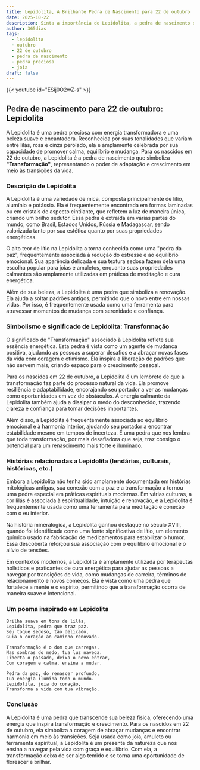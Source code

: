 ```yaml
---
title: Lepidolita, A Brilhante Pedra de Nascimento para 22 de outubro
date: 2025-10-22
description: Sinta a importância de Lepidolita, a pedra de nascimento de 22 de outubro que simboliza Transformação. Deixe que sua beleza e significado iluminem seu dia.
author: 365dias
tags:
  - lepidolita
  - outubro
  - 22 de outubro
  - pedra de nascimento
  - pedra preciosa
  - joia
draft: false
---
```


{{< youtube id="ESij0O2wZ-s" >}}

## Pedra de nascimento para 22 de outubro: Lepidolita

A Lepidolita é uma pedra preciosa com energia transformadora e uma beleza suave e encantadora. Reconhecida por suas tonalidades que variam entre lilás, rosa e cinza perolado, ela é amplamente celebrada por sua capacidade de promover calma, equilíbrio e mudança. Para os nascidos em 22 de outubro, a Lepidolita é a pedra de nascimento que simboliza **"Transformação"**, representando o poder de adaptação e crescimento em meio às transições da vida.

### Descrição de Lepidolita

A Lepidolita é uma variedade de mica, composta principalmente de lítio, alumínio e potássio. Ela é frequentemente encontrada em formas laminadas ou em cristais de aspecto cintilante, que refletem a luz de maneira única, criando um brilho sedutor. Essa pedra é extraída em várias partes do mundo, como Brasil, Estados Unidos, Rússia e Madagascar, sendo valorizada tanto por sua estética quanto por suas propriedades energéticas.

O alto teor de lítio na Lepidolita a torna conhecida como uma "pedra da paz", frequentemente associada à redução do estresse e ao equilíbrio emocional. Sua aparência delicada e sua textura sedosa fazem dela uma escolha popular para joias e amuletos, enquanto suas propriedades calmantes são amplamente utilizadas em práticas de meditação e cura energética.

Além de sua beleza, a Lepidolita é uma pedra que simboliza a renovação. Ela ajuda a soltar padrões antigos, permitindo que o novo entre em nossas vidas. Por isso, é frequentemente usada como uma ferramenta para atravessar momentos de mudança com serenidade e confiança.

### Simbolismo e significado de Lepidolita: Transformação

O significado de "Transformação" associado à Lepidolita reflete sua essência energética. Esta pedra é vista como um agente de mudança positiva, ajudando as pessoas a superar desafios e a abraçar novas fases da vida com coragem e otimismo. Ela inspira a liberação de padrões que não servem mais, criando espaço para o crescimento pessoal.

Para os nascidos em 22 de outubro, a Lepidolita é um lembrete de que a transformação faz parte do processo natural da vida. Ela promove resiliência e adaptabilidade, encorajando seu portador a ver as mudanças como oportunidades em vez de obstáculos. A energia calmante da Lepidolita também ajuda a dissipar o medo do desconhecido, trazendo clareza e confiança para tomar decisões importantes.

Além disso, a Lepidolita é frequentemente associada ao equilíbrio emocional e à harmonia interior, ajudando seu portador a encontrar estabilidade mesmo em tempos de incerteza. É uma pedra que nos lembra que toda transformação, por mais desafiadora que seja, traz consigo o potencial para um renascimento mais forte e iluminado.

### Histórias relacionadas a Lepidolita (lendárias, culturais, históricas, etc.)

Embora a Lepidolita não tenha sido amplamente documentada em histórias mitológicas antigas, sua conexão com a paz e a transformação a tornou uma pedra especial em práticas espirituais modernas. Em várias culturas, a cor lilás é associada à espiritualidade, intuição e renovação, e a Lepidolita é frequentemente usada como uma ferramenta para meditação e conexão com o eu interior.

Na história mineralógica, a Lepidolita ganhou destaque no século XVIII, quando foi identificada como uma fonte significativa de lítio, um elemento químico usado na fabricação de medicamentos para estabilizar o humor. Essa descoberta reforçou sua associação com o equilíbrio emocional e o alívio de tensões.

Em contextos modernos, a Lepidolita é amplamente utilizada por terapeutas holísticos e praticantes de cura energética para ajudar as pessoas a navegar por transições de vida, como mudanças de carreira, términos de relacionamento e novos começos. Ela é vista como uma pedra que fortalece a mente e o espírito, permitindo que a transformação ocorra de maneira suave e intencional.

### Um poema inspirado em Lepidolita

```
Brilha suave em tons de lilás,  
Lepidolita, pedra que traz paz.  
Seu toque sedoso, tão delicado,  
Guia o coração ao caminho renovado.  

Transformação é o dom que carregas,  
Nas sombras do medo, tua luz navega.  
Liberta o passado, deixa o novo entrar,  
Com coragem e calma, ensina a mudar.  

Pedra da paz, do renascer profundo,  
Tua energia ilumina todo o mundo.  
Lepidolita, joia do coração,  
Transforma a vida com tua vibração.
```

### Conclusão

A Lepidolita é uma pedra que transcende sua beleza física, oferecendo uma energia que inspira transformação e crescimento. Para os nascidos em 22 de outubro, ela simboliza a coragem de abraçar mudanças e encontrar harmonia em meio às transições. Seja usada como joia, amuleto ou ferramenta espiritual, a Lepidolita é um presente da natureza que nos ensina a navegar pela vida com graça e equilíbrio. Com ela, a transformação deixa de ser algo temido e se torna uma oportunidade de florescer e brilhar.